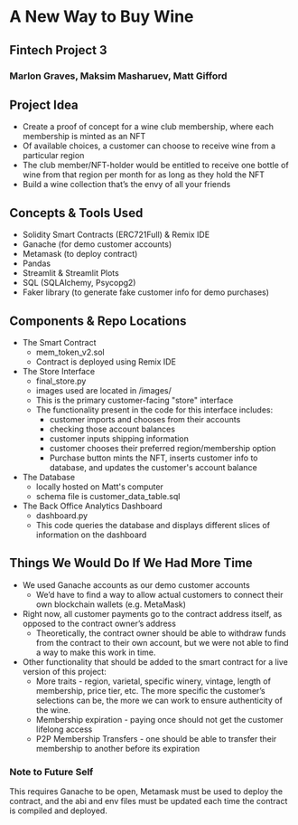 # A New Way to Buy Wine
## Fintech Project 3
### Marlon Graves, Maksim Masharuev, Matt Gifford


## Project Idea
- Create a proof of concept for a wine club membership, where each membership is minted as an NFT
- Of available choices, a customer can choose to receive wine from a particular region
- The club member/NFT-holder would be entitled to receive one bottle of wine from that region per month for as long as they hold the NFT
- Build a wine collection that’s the  envy of all your friends 

## Concepts & Tools Used
- Solidity Smart Contracts (ERC721Full) & Remix IDE
- Ganache (for demo customer accounts)
- Metamask (to deploy contract) 
- Pandas
- Streamlit & Streamlit Plots
- SQL (SQLAlchemy, Psycopg2)
- Faker library (to generate fake customer info for demo purchases)

## Components & Repo Locations
- The Smart Contract
    - mem_token_v2.sol
    - Contract is deployed using Remix IDE
- The Store Interface
    - final_store.py
    - images used are located in /images/
    - This is the primary customer-facing "store" interface
    - The functionality present in the code for this interface includes:
        - customer imports and chooses from their accounts
        - checking those account balances
        - customer inputs shipping information
        - customer chooses their preferred region/membership option
        - Purchase button mints the NFT, inserts customer info to database, and updates the customer's account balance
- The Database
    - locally hosted on Matt's computer
    - schema file is customer_data_table.sql
- The Back Office Analytics Dashboard
    - dashboard.py
    - This code queries the database and displays different slices of information on the dashboard
    
## Things We Would Do If We Had More Time
- We used Ganache accounts as our demo customer accounts
    - We’d have to find a way to allow actual customers to connect their own blockchain wallets (e.g. MetaMask)
- Right now, all customer payments go to the contract address itself, as opposed to the contract owner’s address
    - Theoretically, the contract owner should be able to withdraw funds from the contract to their own account, but we were not able to find a way to make this work in time.
- Other functionality that should be added to the smart contract for a live version of this project:
    - More traits - region, varietal, specific winery, vintage, length of membership, price tier, etc. The more specific the customer’s selections can be, the more we can work to ensure authenticity of the wine. 
    - Membership expiration - paying once should not get the customer lifelong access
    - P2P Membership Transfers - one should be able to transfer their membership to another before its expiration


### Note to Future Self
This requires Ganache to be open, Metamask must be used to deploy the contract, and the abi and env files must be updated each time the contract is compiled and deployed.
